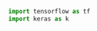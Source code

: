 ```python
import tensorflow as tf
import keras as k
```


```python

```


```python

```


```python

```


```python

```
